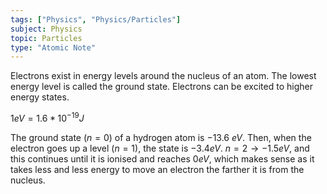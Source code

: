 ```yaml
---
tags: ["Physics", "Physics/Particles"]
subject: Physics
topic: Particles
type: "Atomic Note"
---
```


Electrons exist in energy levels around the nucleus of an atom. The lowest energy level is called the ground state. Electrons can be excited to higher energy states.

$1eV = 1.6*10^{-19}J$

The ground state ($n=0$) of a hydrogen atom is $-13.6\ eV$.
Then, when the electron goes up a level ($n=1$), the state is $-3.4eV$.
$n=2 \to -1.5eV$, and this continues until it is ionised and reaches $0eV$, which makes sense as it takes less and less energy to move an electron the farther it is from the nucleus.